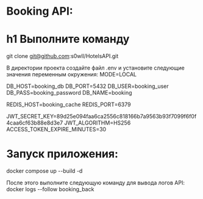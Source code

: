 # Booking API:

# h1 Выполните команду 
git clone git@github.com:s0wll/HotelsAPI.git

В директории проекта создайте файл .env и установите следующие значения переменным окружения:
MODE=LOCAL

DB_HOST=booking_db
DB_PORT=5432
DB_USER=booking_user
DB_PASS=booking_password
DB_NAME=booking

REDIS_HOST=booking_cache
REDIS_PORT=6379

JWT_SECRET_KEY=89d25e094faa6ca2556c818166b7a9563b93f7099f6f0f4caa6cf63b88e8d3e7
JWT_ALGORITHM=HS256
ACCESS_TOKEN_EXPIRE_MINUTES=30

# Запуск приложения:
docker compose up --build -d

После этого выполните следующую команду для вывода логов API:
docker logs --follow booking_back